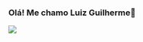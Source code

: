 ### Olá! Me chamo Luiz Guilherme👋

<div>
  <a href="https://github.com/LuizMartt">
  <img height-"180em” src="https://github-readme-stats.vercel.app/api?username=LuizMartt&show_icons=true&theme=dracula&include_all_commits=true&count private=true"/>
  <img height-"180em” src="https://github-readme-stats.vercel.app/api/top-langs/?username=LuizMartt&layout=compact&langs_count=16&theme=-dracula”/>
</div>

